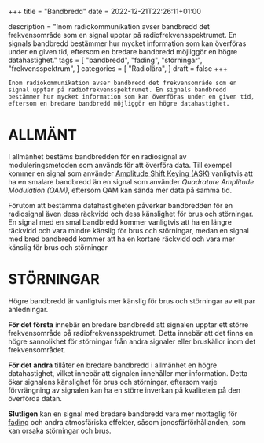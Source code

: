 +++
title = "Bandbredd"
date = 2022-12-21T22:26:11+01:00

description = "Inom radiokommunikation avser bandbredd det frekvensområde som en signal upptar på radiofrekvensspektrumet. En signals bandbredd bestämmer hur mycket information som kan överföras under en given tid, eftersom en bredare bandbredd möjliggör en högre datahastighet."
tags = [
    "bandbredd",
    "fading",
    "störningar",
    "frekvensspektrum",
]
categories = [
    "Radiolära",
]
draft = false
+++

`Inom radiokommunikation avser bandbredd det frekvensområde som en signal upptar på radiofrekvensspektrumet. En signals bandbredd bestämmer hur mycket information som kan överföras under en given tid, eftersom en bredare bandbredd möjliggör en högre datahastighet.`
<!--more-->
# ALLMÄNT  

I allmänhet bestäms bandbredden för en radiosignal av moduleringsmetoden som används för att överföra data. Till exempel kommer en signal som använder [Amplitude Shift Keying (ASK)](/post/digital-modulering/) vanligtvis att ha en smalare bandbredd än en signal som använder *Quadrature Amplitude Modulation (QAM)*, eftersom QAM kan sända mer data på samma tid.

Förutom att bestämma datahastigheten påverkar bandbredden för en radiosignal även dess räckvidd och dess känslighet för brus och störningar. En signal med en smal bandbredd kommer vanligtvis att ha en längre räckvidd och vara mindre känslig för brus och störningar, medan en signal med bred bandbredd kommer att ha en kortare räckvidd och vara mer känslig för brus och störningar  

# STÖRNINGAR  

Högre bandbredd är vanligtvis mer känslig för brus och störningar av ett par anledningar.

**För det första** innebär en bredare bandbredd att signalen upptar ett större frekvensområde på radiofrekvensspektrumet. Detta innebär att det finns en högre sannolikhet för störningar från andra signaler eller bruskällor inom det frekvensområdet.

**För det andra** tillåter en bredare bandbredd i allmänhet en högre datahastighet, vilket innebär att signalen innehåller mer information. Detta ökar signalens känslighet för brus och störningar, eftersom varje förvrängning av signalen kan ha en större inverkan på kvaliteten på den överförda datan.

**Slutligen** kan en signal med bredare bandbredd vara mer mottaglig för [fading](/post/fading/) och andra atmosfäriska effekter, såsom jonosfärförhållanden, som kan orsaka störningar och brus.
